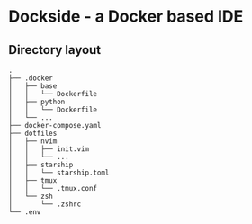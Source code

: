 # Dockside - a Docker based IDE

## Directory layout
```
.
├── .docker
│   ├── base
│   │   └── Dockerfile
│   ├── python
│   │   └── Dockerfile
│   └── ...
├── docker-compose.yaml
├── dotfiles
│   ├── nvim
│   │   ├── init.vim
│   │   └── ...
│   ├── starship
│   │   └── starship.toml
│   ├── tmux
│   │   └── .tmux.conf
│   └── zsh
│       └── .zshrc
└── .env
```
